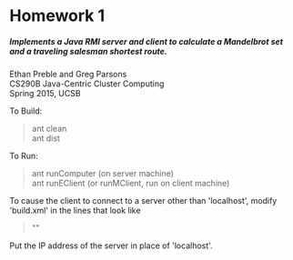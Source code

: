 # Homework 1  
##### Implements a Java RMI server and client to calculate a Mandelbrot set and a traveling salesman shortest route.  
  
Ethan Preble and Greg Parsons  
CS290B Java-Centric Cluster Computing  
Spring 2015, UCSB  
  
  
To Build:  
  
> ant clean  
> ant dist  
  
To Run:  
> ant runComputer  (on server machine)  
> ant runEClient (or runMClient, run on client machine)  
  
To cause the client to connect to a server other than 'localhost', modify 'build.xml' in the lines that look like  
> "<arg value="localhost"/>"
  
Put the IP address of the server in place of 'localhost'.
